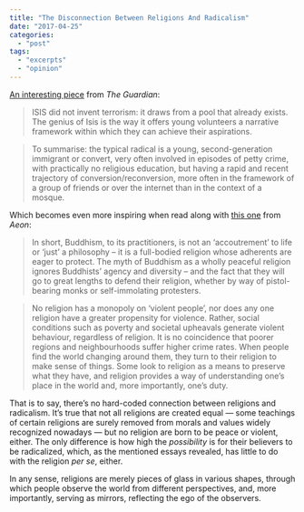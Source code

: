 ```yaml
---
title: "The Disconnection Between Religions And Radicalism"
date: "2017-04-25"
categories: 
  - "post"
tags: 
  - "excerpts"
  - "opinion"
---
```


[An interesting piece](http://www.theguardian.com/news/2017/apr/13/who-are-the-new-jihadis) from _The Guardian_:

> ISIS did not invent terrorism: it draws from a pool that already exists. The genius of Isis is the way it offers young volunteers a narrative framework within which they can achieve their aspirations.

> To summarise: the typical radical is a young, second-generation immigrant or convert, very often involved in episodes of petty crime, with practically no religious education, but having a rapid and recent trajectory of conversion/reconversion, more often in the framework of a group of friends or over the internet than in the context of a mosque.

Which becomes even more inspiring when read along with [this one](https://aeon.co/essays/buddhism-can-be-as-violent-as-any-other-religion) from _Aeon_:

> In short, Buddhism, to its practitioners, is not an ‘accoutrement’ to life or ‘just’ a philosophy – it is a full-bodied religion whose adherents are eager to protect. The myth of Buddhism as a wholly peaceful religion ignores Buddhists’ agency and diversity – and the fact that they will go to great lengths to defend their religion, whether by way of pistol-bearing monks or self-immolating protesters.

> No religion has a monopoly on ‘violent people’, nor does any one religion have a greater propensity for violence. Rather, social conditions such as poverty and societal upheavals generate violent behaviour, regardless of religion. It is no coincidence that poorer regions and neighbourhoods suffer higher crime rates. When people find the world changing around them, they turn to their religion to make sense of things. Some look to religion as a means to preserve what they have, and religion provides a way of understanding one’s place in the world and, more importantly, one’s duty.

That is to say, there’s no hard-coded connection between religions and radicalism. It’s true that not all religions are created equal — some teachings of certain religions are surely removed from morals and values widely recognized nowadays — but no religion are born to be peace or violent, either. The only difference is how high the _possibility_ is for their believers to be radicalized, which, as the mentioned essays revealed, has little to do with the religion _per se_, either.

In any sense, religions are merely pieces of glass in various shapes, through which people observe the world from different perspectives, and, more importantly, serving as mirrors, reflecting the ego of the observers.
